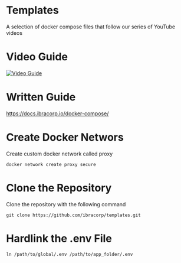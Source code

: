 # Templates
A selection of docker compose files that follow our series of YouTube videos

# Video Guide

[![Video Guide](https://img.youtube.com/vi/7avhADqiPbc/0.jpg)](https://www.youtube.com/watch?v=7avhADqiPbc)

# Written Guide

https://docs.ibracorp.io/docker-compose/

# Create Docker Networs

Create custom docker network called proxy

```
docker network create proxy secure
```
# Clone the Repository

Clone the repository with the following command

```
git clone https://github.com/ibracorp/templates.git
```

# Hardlink the .env File

```
ln /path/to/global/.env /path/to/app_folder/.env
```

